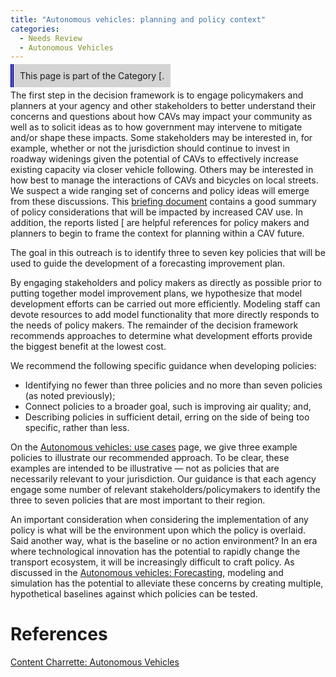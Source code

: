 ```yaml
---
title: "Autonomous vehicles: planning and policy context"
categories:
  - Needs Review
  - Autonomous Vehicles
---
```


<span style="background:lightgrey;padding:10px;border-left: thick double #0000aa;"> This page is part of the Category \[.</span>

The first step in the decision framework is to engage policymakers and planners at your agency and other stakeholders to better understand their concerns and questions about how CAVs may impact your community as well as to solicit ideas as to how government may intervene to mitigate and/or shape these impacts. Some stakeholders may be interested in, for example, whether or not the jurisdiction should continue to invest in roadway widenings given the potential of CAVs to effectively increase existing capacity via closer vehicle following. Others may be interested in how best to manage the interactions of CAVs and bicycles on local streets. We suspect a wide ranging set of concerns and policy ideas will emerge from these discussions. This [briefing document](http://www.trb.org/Main/Blurbs/176508.aspx) contains a good summary of policy considerations that will be impacted by increased CAV use. In addition, the reports listed \[ are helpful references for policy makers and planners to begin to frame the context for planning within a CAV future.

The goal in this outreach is to identify three to seven key policies that will be used to guide the development of a forecasting improvement plan.

By engaging stakeholders and policy makers as directly as possible prior to putting together model improvement plans, we hypothesize that model development efforts can be carried out more efficiently. Modeling staff can devote resources to add model functionality that more directly responds to the needs of policy makers. The remainder of the decision framework recommends approaches to determine what development efforts provide the biggest benefit at the lowest cost.

We recommend the following specific guidance when developing policies:

-   Identifying no fewer than three policies and no more than seven policies (as noted previously);
-   Connect policies to a broader goal, such is improving air quality; and,
-   Describing policies in sufficient detail, erring on the side of being too specific, rather than less.

On the [Autonomous vehicles: use cases](Autonomous_vehicles_use_cases) page, we give three example policies to illustrate our recommended approach. To be clear, these examples are intended to be illustrative — not as policies that are necessarily relevant to your jurisdiction. Our guidance is that each agency engage some number of relevant stakeholders/policymakers to identify the three to seven policies that are most important to their region.

An important consideration when considering the implementation of any policy is what will be the environment upon which the policy is overlaid. Said another way, what is the baseline or no action environment? In an era where technological innovation has the potential to rapidly change the transport ecosystem, it will be increasingly difficult to craft policy. As discussed in the [Autonomous vehicles: Forecasting](Autonomous_vehicles_Forecasting), modeling and simulation has the potential to alleviate these concerns by creating multiple, hypothetical baselines against which policies can be tested.

References
==========

[Content Charrette: Autonomous Vehicles](Content_Charrette_Autonomous_Vehicles)

